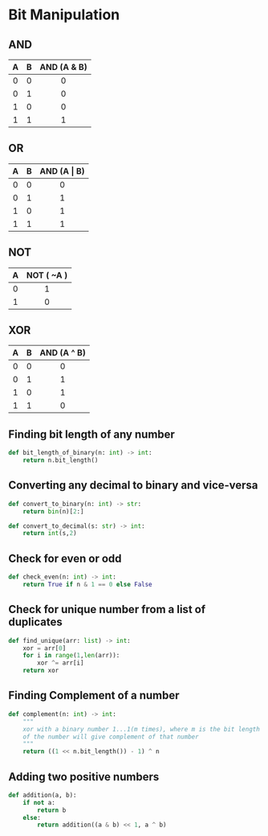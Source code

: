 # Bit Manipulation

## AND
| A | B | AND (A & B) |
| :---: | :---: | :---: |
| 0 | 0 | 0 |
| 0 | 1 | 0 |
| 1 | 0 | 0 |
| 1 | 1 | 1 |

## OR
| A | B | AND (A \| B) |
| :---: | :---: | :---: |
| 0 | 0 | 0 |
| 0 | 1 | 1 |
| 1 | 0 | 1 |
| 1 | 1 | 1 |

## NOT
| A | NOT ( ~A ) |
| :---: | :---: |
| 0 | 1 |
| 1 | 0 |

## XOR
| A | B | AND (A ^ B) |
| :---: | :---: | :---: |
| 0 | 0 | 0 |
| 0 | 1 | 1 |
| 1 | 0 | 1 |
| 1 | 1 | 0 |

## Finding bit length of any number
```python
def bit_length_of_binary(n: int) -> int:
    return n.bit_length()
```

## Converting any decimal to binary and vice-versa
```python
def convert_to_binary(n: int) -> str:
    return bin(n)[2:]

def convert_to_decimal(s: str) -> int:
    return int(s,2)
```

## Check for even or odd
```python
def check_even(n: int) -> int:
    return True if n & 1 == 0 else False
```

## Check for unique number from a list of duplicates
```python
def find_unique(arr: list) -> int:
    xor = arr[0]
    for i in range(1,len(arr)):
        xor ^= arr[i]
    return xor
``` 

## Finding Complement of a number
```python
def complement(n: int) -> int:
    """
    xor with a binary number 1...1(m times), where m is the bit length 
    of the number will give complement of that number
    """
    return ((1 << n.bit_length()) - 1) ^ n
```

## Adding two positive numbers
```python
def addition(a, b):
    if not a:
        return b
    else:
        return addition((a & b) << 1, a ^ b)

```
